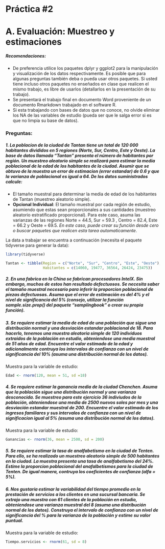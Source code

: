Práctica \#2
================

# A. Evaluación: Muestreo y estimaciones

##### Recomendaciones:

-   De preferencia utilice los paquetes dplyr y ggplot2 para la
    manipulación y visualización de los datos respectivamente. Es
    posible que para algunas preguntas también deba o pueda usar otros
    paquetes. Si usted tiene incluso otros paquetes no enseñados en
    clase que realicen el mismo trabajo, es libre de usarlos
    (detallarlos en la presentación de su trabajo).
-   Se presentará el trabajo final en documento Word proveniente de un
    documento Rmarkdown trabajado en el software R.
-   Si esta trabajando con bases de datos que no conoce, no olvide
    eliminar los NA de las variables de estudio (pueda ser que le salga
    error si es que no limpia su base de datos).

### Preguntas:

##### 1. La poblacion de la ciudad de Tantan tiene un total de 120 000 habitantes divididos en 5 regiones (Norte, Sur, Centro, Este y Oeste). La base de datos llamada “Tantan” presenta el número de habitantes por región. Un muestreo aleatorio simple se realizará para estimar la media poblacional de la edad de los habitantes de la ciudad. Asumir que se obtuvo de la muestra un error de estimacion (error estandar) de 0.6 y que la varianza de poblacional es igual a 64. De los datos suministrados calcule:

-   El tamaño muestral para determinar la media de edad de los
    habitantes de Tantan (muestreo aleatorio simple).
-   **Opcional Individual**: El tamaño muestral por cada región de
    estudio, asumiendo que estas sean proporcionales a sus cantidades
    (muestreo aleatorio estratificado proporcional). Para este caso,
    asuma las varianzas de las regiones Norte = 44.5, Sur = 59.3 ,
    Centro = 82.4, Este = 66.2 y Oeste = 69.5. *En este caso, puede
    crear su función desde cero o buscar paquetes que realicen esta
    tarea automaticamente*.

La data a trabajar se encuentra a continuación (necesita el paquete
tidyverse para generar la data):

``` r
library(tidyverse)

Tantan <- tibble(Region = c("Norte", "Sur", "Centro", "Este", "Oeste"),
                 Habitantes = c(14060, 19477, 36564, 26424, 23475))
```

##### 2. En una fabrica en la China se fabrican procesadores IntelX. Sin embargo, muchos de estos han resultado defectuosos. Se necesita saber el tamaño muestral necesario para inferir la proporcion poblacional de piezas defectuosas. Asuma que el error de estimación es del 4% y el nivel de significancia del 5% (consejo, utilizar la función sample.size.prop() del paquete “samplingbook” o crear su propia función).

##### 3. Se requiere estimar la media de edad de una población que sigue una distribución normal y una desviación estandar poblacional de 18. Para hacerlo, tenemos una muestra aleatoria simple de 120 individuos extraidos de la población en estudio, obteniendose una media muestral de 51 años de edad. Encuentre el valor estimado de la edad y adicionalmente contruya los intervalos de confianza con un nivel de significancia del 10% (asuma una distribución normal de los datos).

Muestra para la variable de estudio:

``` r
Edad <- rnorm(120, mean = 51, sd =18)
```

##### 4. Se requiere estimar la ganancia media de la ciudad Chenchen. Asuma que la población sigue una distribución normal y una varianza desconocida. Se muestreo para este ejercicio 36 indiviudos de la población, obteniendose una media de 2500 nuevos soles por mes y una desviación estandar muestral de 200. Encuentre el valor estimado de los ingresos familiares y sus intervalos de confianza con un nivel de significacion igual al 5% (asuma una distribución normal de los datos).

Muestra para la variable de estudio:

``` r
Ganancias <- rnorm(36, mean = 2500, sd = 200)
```

##### 5. Se requiere estimar la tasa de analfabetismo en la ciudad de Tenten. Para ello, se ha realizado un muestreo aleatorio simple de 500 habitantes en la ciudad. La muestra presenta una tasa de analfabetismo del 24%. Estime la proporcion poblacional del anafalbetismos para la ciudad de Tenten. De igual manera, contruya los coeficientes de confianza (alfa = 5%).

##### 6. Nos gustaría estimar la variabilidad del tiempo promedio en la prestación de servicios a los clientes en una sucursal bancaria. Se extrajo una muestra con 61 clientes de la población en estudio, obteniendose una varianza muestral del 8 (asuma una distribución normal de los datos). Construya el intervalo de confianza con un nivel de significancia del % para la varianza de la población y estime su valor puntual.

Muestra para la variable de estudio:

``` r
Tiempo.servicios <- rnorm(61, sd = 8)
```
